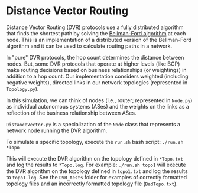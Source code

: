 # Distance Vector Routing

Distance Vector Routing (DVR) protocols use a fully distributed algorithm that finds the shortest path by solving the <a href="https://en.wikipedia.org/wiki/Bellman%E2%80%93Ford_algorithm">Bellman-Ford algorithm</a> at each node. This is an implementation of a distributed version of the Bellman-Ford algorithm and it can be used to calculate routing paths in a network.

In "pure" DVR protocols, the hop count determines the distance between nodes. But, some DVR protocols that operate at higher levels (like BGP) make routing decisions based on business relationships (or weightings) in addition to a hop count. Our implementation considers weighted (including negative weights), directed links in our network topologies (represented in `Topology.py`).

In this simulation, we can think of nodes (i.e., router; represented in `Node.py`) as individual autonomous systems (ASes) and the weights on the links as a reflection of the business relationship between ASes.

`DistanceVector.py` is a specialization of the `Node` class that represents a network node running the DVR algorithm.

To simulate a specific topology, execute the `run.sh` bash script: `./run.sh *Topo`

This will execute the DVR algorithm on the topology defined in `*Topo.txt` and log the results to `*Topo.log`. For example: `./run.sh topo1` will execute the DVR algorithm on the topology defined in `topo1.txt` and log the results to `topo1.log`. See the `DVR_tests` folder for examples of correctly formatted topology files and an incorrectly formatted topology file (`BadTopo.txt`).
